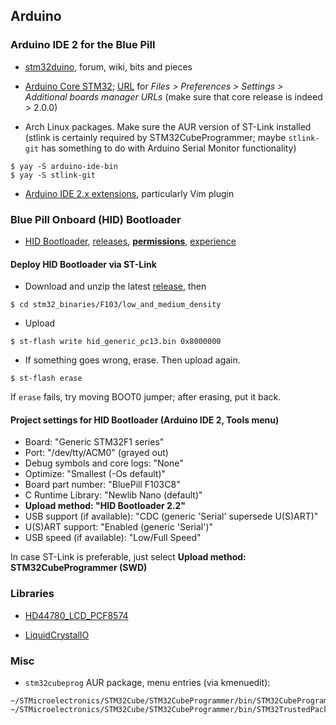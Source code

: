 ## Arduino

### Arduino IDE 2 for the Blue Pill

- [stm32duino](https://github.com/stm32duino), forum, wiki, bits and pieces
- [Arduino Core STM32](https://github.com/stm32duino/Arduino_Core_STM32);
[URL](https://github.com/stm32duino/Arduino_Core_STM32#getting-started) for *Files > Preferences > Settings > Additional boards manager URLs*
(make sure that core release is indeed > 2.0.0)

- Arch Linux packages.
Make sure the AUR version of ST-Link installed
(stlink is certainly required by STM32CubeProgrammer; maybe `stlink-git` has something to do with Arduino Serial Monitor functionality)
```
$ yay -S arduino-ide-bin
$ yay -S stlink-git
```
- [Arduino IDE 2.x extensions](https://www.stm32duino.com/viewtopic.php?t=2201), particularly Vim plugin

### Blue Pill Onboard (HID) Bootloader

- [HID Bootloader](https://github.com/Serasidis/STM32_HID_Bootloader),
[releases](https://github.com/Serasidis/STM32_HID_Bootloader/releases),
[**permissions**](https://github.com/Serasidis/STM32_HID_Bootloader#linux-udev-setup),
[experience](https://www.stm32duino.com/viewtopic.php?t=2168&sid=7427ef62c2bd3e6ce43c6ab105b2731a)

#### Deploy HID Bootloader via ST-Link

- Download and unzip the latest [release](https://github.com/Serasidis/STM32_HID_Bootloader/releases), then
```
$ cd stm32_binaries/F103/low_and_medium_density
```
- Upload
```
$ st-flash write hid_generic_pc13.bin 0x8000000
```
- If something goes wrong, erase. Then upload again.
```
$ st-flash erase
```
If `erase` fails, try moving BOOT0 jumper; after erasing, put it back.

#### Project settings for HID Bootloader (Arduino IDE 2, Tools menu)

- Board: "Generic STM32F1 series"
- Port: "/dev/tty/ACM0" (grayed out)
- Debug symbols and core logs: "None"
- Optimize: "Smallest (-Os default)"
- Board part number: "BluePill F103C8"
- C Runtime Library: "Newlib Nano (default)"
- **Upload method: "HID Bootloader 2.2"**
- USB support (if available): "CDC (generic 'Serial' supersede U(S)ART)"
- U(S)ART support: "Enabled (generic 'Serial')"
- USB speed (if available): "Low/Full Speed"

In case ST-Link is preferable, just select **Upload method: STM32CubeProgrammer (SWD)**

### Libraries

- [HD44780_LCD_PCF8574](https://github.com/gavinlyonsrepo/HD44780_LCD_PCF8574)

- [LiquidCrystalIO](https://github.com/davetcc/LiquidCrystalIO)

### Misc

- `stm32cubeprog` AUR package, menu entries (via kmenuedit):
```
~/STMicroelectronics/STM32Cube/STM32CubeProgrammer/bin/STM32CubeProgrammer
~/STMicroelectronics/STM32Cube/STM32CubeProgrammer/bin/STM32TrustedPackageCreator
```
